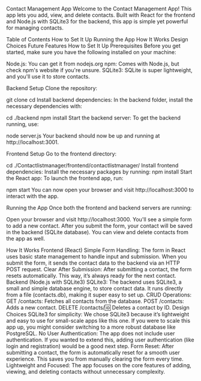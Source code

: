 
Contact Management App
Welcome to the Contact Management App! This app lets you add, view, and delete contacts. Built with React for the frontend and Node.js with SQLite3 for the backend, this app is simple yet powerful for managing contacts.

Table of Contents
How to Set It Up
Running the App
How It Works
Design Choices
Future Features
How to Set It Up
Prerequisites
Before you get started, make sure you have the following installed on your machine:

Node.js: You can get it from nodejs.org
npm: Comes with Node.js, but check npm's website if you're unsure.
SQLite3: SQLite is super lightweight, and you'll use it to store contacts.


Backend Setup
Clone the repository:

git clone <your-repository-url>
cd <your-repository-folder>
Install backend dependencies: In the backend folder, install the necessary dependencies with:

cd ./backend
npm install
Start the backend server: To get the backend running, use:

node server.js
Your backend should now be up and running at http://localhost:3001.

Frontend Setup
Go to the frontend directory:


cd ./Contactlistmanager/frontend/contactlistmanager/
Install frontend dependencies: Install the necessary packages by running:
npm install
Start the React app: To launch the frontend app, run:

npm start
You can now open your browser and visit http://localhost:3000 to interact with the app.

Running the App
Once both the frontend and backend servers are running:

Open your browser and visit http://localhost:3000.
You'll see a simple form to add a new contact.
After you submit the form, your contact will be saved in the backend (SQLite database).
You can view and delete contacts from the app as well.

How It Works
Frontend (React)
Simple Form Handling: The form in React uses basic state management to handle input and submission. When you submit the form, it sends the contact data to the backend via an HTTP POST request.
Clear After Submission: After submitting a contact, the form resets automatically. This way, it’s always ready for the next contact.
Backend (Node.js with SQLite3)
SQLite3: The backend uses SQLite3, a small and simple database engine, to store contact data. It runs directly from a file (contacts.db), making it super easy to set up.
CRUD Operations:
GET /contacts: Fetches all contacts from the database.
POST /contacts: Adds a new contact.
DELETE /contacts/:id: Deletes a contact by ID.
Design Choices
SQLite3 for simplicity: We chose SQLite3 because it’s lightweight and easy to use for small-scale apps like this one. If you were to scale this app up, you might consider switching to a more robust database like PostgreSQL.
No User Authentication: The app does not include user authentication. If you wanted to extend this, adding user authentication (like login and registration) would be a good next step.
Form Reset: After submitting a contact, the form is automatically reset for a smooth user experience. This saves you from manually clearing the form every time.
Lightweight and Focused: The app focuses on the core features of adding, viewing, and deleting contacts without unnecessary complexity.
